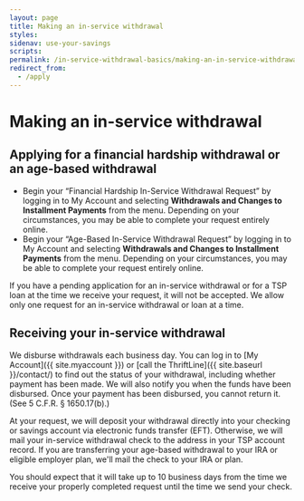 ```yaml
---
layout: page
title: Making an in-service withdrawal
styles:
sidenav: use-your-savings
scripts:
permalink: /in-service-withdrawal-basics/making-an-in-service-withdrawal/
redirect_from:
  - /apply
---
```


# Making an in-service withdrawal

## Applying for a financial hardship withdrawal or an age-based withdrawal

+ Begin your “Financial Hardship In-Service Withdrawal Request” by logging in to
My Account and selecting **Withdrawals and Changes to Installment Payments**
from the menu. Depending on your circumstances, you may be able to complete
your request entirely online.
+ Begin your “Age-Based In-Service Withdrawal Request” by logging in to My Account
and selecting **Withdrawals and Changes to Installment Payments** from the menu.
Depending on your circumstances, you may be able to complete your request entirely
online.

If you have a pending application for an in-service withdrawal or for a TSP loan at the time we receive your request, it will not be accepted. We allow only one request for an in-service withdrawal or loan at a time.


## Receiving your in-service withdrawal

We disburse withdrawals each business day. You can log in to [My Account]({{ site.myaccount }}) or [call the ThriftLine]({{ site.baseurl }}/contact/) to find out the status of your withdrawal, including whether payment has been made. We will also notify you when the funds have been disbursed. Once your payment has been disbursed, you cannot return it. (See 5 C.F.R. § 1650.17(b).)

At your request, we will deposit your withdrawal directly into your checking or savings account via electronic funds transfer (EFT). Otherwise, we will mail your in-service withdrawal check to the address in your TSP account record. If you are transferring your age-based withdrawal to your IRA or eligible employer plan, we'll mail the check to your IRA or plan.

You should expect that it will take up to 10 business days from the time we receive your properly completed request until the time we send your check.
